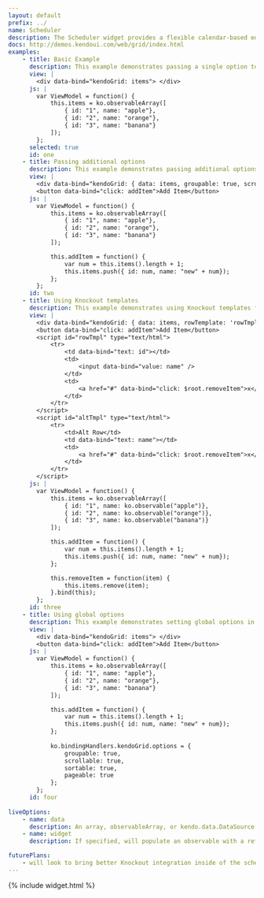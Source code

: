 ```yaml
---
layout: default
prefix: ../
name: Scheduler
description: The Scheduler widget provides a flexible calendar-based editor.
docs: http://demos.kendoui.com/web/grid/index.html
examples:
    - title: Basic Example
      description: This example demonstrates passing a single option to bind data against the Grid widget.
      view: |
        <div data-bind="kendoGrid: items"> </div>
      js: |
        var ViewModel = function() {
            this.items = ko.observableArray([
                { id: "1", name: "apple"},
                { id: "2", name: "orange"},
                { id: "3", name: "banana"}
            ]);
        };
      selected: true
      id: one
    - title: Passing additional options
      description: This example demonstrates passing additional options in the data-bind attribute with *data* now being explicitly specified. The *Add Item* button updates the underlying data and shows that the Grid remains in sync.
      view: |
        <div data-bind="kendoGrid: { data: items, groupable: true, scrollable: true, sortable: true, pageable: { pageSize: 10 } }"> </div>
        <button data-bind="click: addItem">Add Item</button>
      js: |
        var ViewModel = function() {
            this.items = ko.observableArray([
                { id: "1", name: "apple"},
                { id: "2", name: "orange"},
                { id: "3", name: "banana"}
            ]);

            this.addItem = function() {
                var num = this.items().length + 1;
                this.items.push({ id: num, name: "new" + num});
            };
        };
      id: two
    - title: Using Knockout templates
      description: This example demonstrates using Knockout templates for grid rows and alternate rows.
      view: |
        <div data-bind="kendoGrid: { data: items, rowTemplate: 'rowTmpl', altRowTemplate: 'altTmpl', useKOTemplates: true }"> </div>
        <button data-bind="click: addItem">Add Item</button>
        <script id="rowTmpl" type="text/html">
            <tr>
                <td data-bind="text: id"></td>
                <td>
                    <input data-bind="value: name" />
                </td>
                <td>
                    <a href="#" data-bind="click: $root.removeItem">x</a>
                </td>
            </tr>
        </script>
        <script id="altTmpl" type="text/html">
            <tr>
                <td>Alt Row</td>
                <td data-bind="text: name"></td>
                <td>
                    <a href="#" data-bind="click: $root.removeItem">x</a>
                </td>
            </tr>
        </script>
      js: |
        var ViewModel = function() {
            this.items = ko.observableArray([
                { id: "1", name: ko.observable("apple")},
                { id: "2", name: ko.observable("orange")},
                { id: "3", name: ko.observable("banana")}
            ]);

            this.addItem = function() {
                var num = this.items().length + 1;
                this.items.push({ id: num, name: "new" + num});
            };

            this.removeItem = function(item) {
                this.items.remove(item);
            }.bind(this);
        };
      id: three
    - title: Using global options
      description: This example demonstrates setting global options in *ko.bindingHandlers.kendoGrid.options*. This helps to simplify the markup for settings that can be used as a default for all instances of this widget.
      view: |
        <div data-bind="kendoGrid: items"> </div>
        <button data-bind="click: addItem">Add Item</button>
      js: |
        var ViewModel = function() {
            this.items = ko.observableArray([
                { id: "1", name: "apple"},
                { id: "2", name: "orange"},
                { id: "3", name: "banana"}
            ]);

            this.addItem = function() {
                var num = this.items().length + 1;
                this.items.push({ id: num, name: "new" + num});
            };
            
            ko.bindingHandlers.kendoGrid.options = {
                groupable: true,
                scrollable: true,
                sortable: true,
                pageable: true
            };
        };
      id: four
      
liveOptions:
    - name: data
      description: An array, observableArray, or kendo.data.DataSource to use in the scheduler
    - name: widget
      description: If specified, will populate an observable with a reference to the actual widget

futurePlans:
    - will look to bring better Knockout integration inside of the scheduler widget
---
```


{% include widget.html %}
